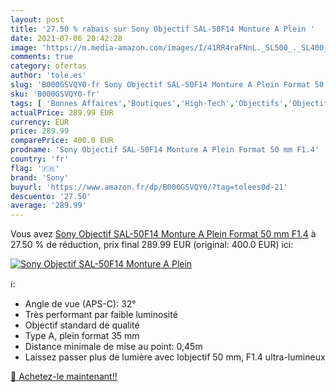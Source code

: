 ```yaml
---
layout: post
title: '27.50 % rabais sur Sony Objectif SAL-50F14 Monture A Plein '
date: 2021-07-06 20:42:28
image: 'https://m.media-amazon.com/images/I/41RR4raFNnL._SL500_._SL400_.jpg'
comments: true
category: ofertas
author: 'tole.es'
slug: 'B000GSVQY0-fr Sony Objectif SAL-50F14 Monture A Plein Format 50 mm F1.4'
sku: 'B000GSVQY0-fr'
tags: [ 'Bonnes Affaires','Boutiques','High-Tech','Objectifs','Objectifs pour appareils photo reflex et hybrides','Objectifs pour reflex','Photo et caméscopes','sony', ]
actualPrice: 289.99 EUR
currency: EUR
price: 289.99
comparePrice: 400.0 EUR
prodname: 'Sony Objectif SAL-50F14 Monture A Plein Format 50 mm F1.4'
country: 'fr'
flag: '🇫🇷'
brand: 'Sony'
buyurl: 'https://www.amazon.fr/dp/B000GSVQY0/?tag=tolees0d-21'
descuento: '27.50'
average: '289.99'
---
```


Vous avez [Sony Objectif SAL-50F14 Monture A Plein Format 50 mm F1.4](https://www.amazon.fr/dp/B000GSVQY0/?tag=tolees0d-21)  à  27.50 % de réduction, prix final  289.99 EUR (original: 400.0 EUR) ici:

[![Sony Objectif SAL-50F14 Monture A Plein ](https://m.media-amazon.com/images/I/41RR4raFNnL._SL500_._SL400_.jpg)](https://www.amazon.fr/dp/B000GSVQY0/?tag=tolees0d-21)

ℹ️:

- Angle de vue (APS-C): 32°
- Très performant par faible luminosité
- Objectif standard de qualité
- Type A, plein format 35 mm
- Distance minimale de mise au point: 0,45m
- Laissez passer plus de lumière avec lobjectif 50 mm, F1.4 ultra-lumineux

[🛒 Achetez-le maintenant!!](https://www.amazon.fr/dp/B000GSVQY0/?tag=tolees0d-21)
